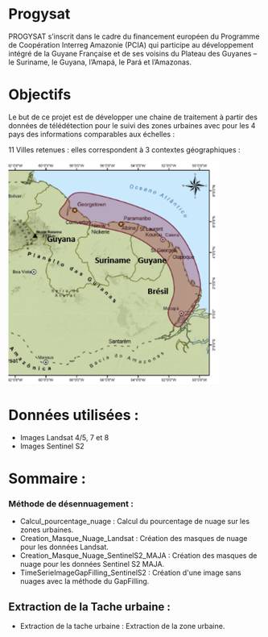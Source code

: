 # Progysat
PROGYSAT s’inscrit dans le cadre du financement européen du Programme de Coopération Interreg Amazonie (PCIA) qui participe au développement intégré de la Guyane Française et de ses voisins du Plateau des Guyanes – le Suriname, le Guyana, l’Amapá, le Pará et l’Amazonas.

# Objectifs
Le but de ce projet est de développer une chaine de traitement à partir des données de télédétection pour le suivi des zones urbaines avec pour les 4 pays des informations comparables aux échelles :


11 Villes retenues : elles correspondent à 3 contextes géographiques :

![Zone d'étude](zone_etude.png)


# Données utilisées :
 * Images Landsat 4/5, 7 et 8
 * Images Sentinel S2
 
# Sommaire : 
### Méthode de désennuagement :
 * Calcul_pourcentage_nuage : Calcul du pourcentage de nuage sur les zones urbaines.
 * Creation_Masque_Nuage_Landsat : Création des masques de nuage pour les données Landsat.  
 * Creation_Masque_Nuage_SentinelS2_MAJA : Création des masques de nuage pour les données Sentinel S2 MAJA. 
 * TimeSerieImageGapFilling_SentinelS2 : Création d'une image sans nuages avec la méthode du GapFilling.
 
## Extraction de la Tache urbaine :  
 * Extraction de la tache urbaine : Extraction de la zone urbaine.
 
